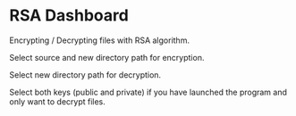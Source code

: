 # RSA Dashboard
Encrypting / Decrypting files with RSA algorithm.

Select source and new directory path for encryption.

Select new directory path for decryption.

Select both keys (public and private) if you have launched the program and only want to decrypt files.
